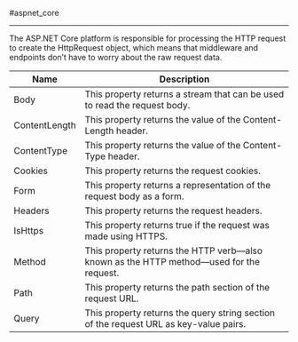 #aspnet_core 

---

The ASP.NET Core platform is responsible for processing the HTTP request to create the HttpRequest
object, which means that middleware and endpoints don’t have to worry about the raw request data.

Name|Description
--|--
Body|This property returns a stream that can be used to read the request body.
ContentLength|This property returns the value of the Content-Length header.
ContentType|This property returns the value of the Content-Type header.
Cookies|This property returns the request cookies.
Form|This property returns a representation of the request body as a form.
Headers|This property returns the request headers.
IsHttps|This property returns true if the request was made using HTTPS.
Method|This property returns the HTTP verb—also known as the HTTP method—used for the request.
Path|This property returns the path section of the request URL.
Query|This property returns the query string section of the request URL as key-value pairs.
